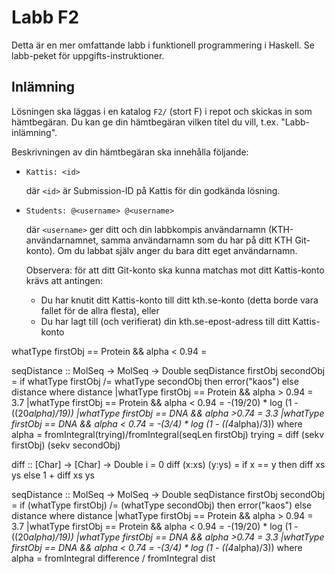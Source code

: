 # Labb F2

Detta är en mer omfattande labb i funktionell programmering i
Haskell.  Se labb-peket för uppgifts-instruktioner.

## Inlämning

Lösningen ska läggas i en katalog `F2/` (stort F) i repot och skickas
in som hämtbegäran.  Du kan ge din hämtbegäran vilken titel du vill,
t.ex. "Labb-inlämning".

Beskrivningen av din hämtbegäran ska innehålla följande:

* `Kattis: <id>`

  där `<id>` är Submission-ID på Kattis för din godkända lösning.

* `Students: @<username> @<username>`

  där `<username>` ger ditt och din labbkompis användarnamn
  (KTH-användarnamnet, samma användarnamn som du har på ditt KTH
  Git-konto).  Om du labbat själv anger du bara ditt eget
  användarnamn.

  Observera: för att ditt Git-konto ska kunna matchas mot ditt
  Kattis-konto krävs att antingen:
  - Du har knutit ditt Kattis-konto till ditt kth.se-konto (detta borde
    vara fallet för de allra flesta), eller
  - Du har lagt till (och verifierat) din kth.se-epost-adress till
    ditt Kattis-konto

whatType firstObj == Protein && alpha < 0.94 =


seqDistance :: MolSeq -> MolSeq -> Double
seqDistance firstObj secondObj = if whatType firstObj /= whatType secondObj then error("kaos") else distance where 
  distance
    |whatType firstObj == Protein && alpha > 0.94 = 3.7
    |whatType firstObj == Protein && alpha < 0.94 = -(19/20) * log (1 - ((20*alpha)/19)) 
    |whatType firstObj == DNA && alpha >0.74 = 3.3
    |whatType firstObj == DNA && alpha < 0.74 = -(3/4) * log (1 - ((4*alpha)/3)) 
    where alpha = fromIntegral(trying)/fromIntegral(seqLen firstObj)
  trying = diff (sekv firstObj) (sekv secondObj)





  diff :: [Char] -> [Char] -> Double
i = 0
diff (x:xs) (y:ys) = if x == y then diff xs ys else 1 + diff xs ys


seqDistance :: MolSeq -> MolSeq -> Double
seqDistance firstObj secondObj = if (whatType firstObj) /= (whatType secondObj) then error("kaos") else distance where 
  distance
    |whatType firstObj == Protein && alpha > 0.94 = 3.7
    |whatType firstObj == Protein && alpha < 0.94 = -(19/20) * log (1 - ((20*alpha)/19)) 
    |whatType firstObj == DNA && alpha >0.74 = 3.3
    |whatType firstObj == DNA && alpha < 0.74 = -(3/4) * log (1 - ((4*alpha)/3)) 
    where 
      alpha = fromIntegral difference / fromIntegral dist